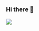 ### Hi there 👋

<a href="https://www.linkedin.com/in/liliia-saleck/" target="_blank"><img src="https://img.icons8.com/color/96/000000/linkedin-2.png"/></a>

